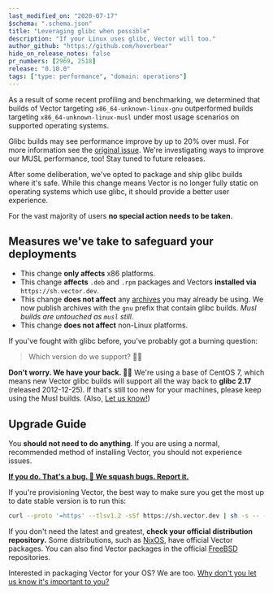 ```yaml
---
last_modified_on: "2020-07-17"
$schema: ".schema.json"
title: "Leveraging glibc when possible"
description: "If your Linux uses glibc, Vector will too."
author_github: "https://github.com/hoverbear"
hide_on_release_notes: false
pr_numbers: [2969, 2518]
release: "0.10.0"
tags: ["type: performance", "domain: operations"]
---
```


As a result of some recent profiling and benchmarking, we determined that builds of Vector targeting
`x86_64-unknown-linux-gnu` outperformed builds targeting `x86_64-unknown-linux-musl` under most usage scenarios on
supported operating systems.

Glibc builds may see performance improve by up to 20% over musl. For more information see
the [original issue][urls.vector_glibc_benchmarks]. We're investigating ways to improve our MUSL performance, too! Stay
tuned to future releases.

After some deliberation, we've opted to package and ship glibc builds where it's safe. While this change means Vector
is no longer fully static on operating systems which use glibc, it should provide a better user experience.

For the vast majority of users **no special action needs to be taken.**

## Measures we've take to safeguard your deployments

- This change **only affects** x86 platforms.
- This change **affects** `.deb` and `.rpm` packages and Vectors **installed via** `https://sh.vector.dev`.
- This change **does not affect** any [archives][urls.vector_download] you may already be using. We now publish archives
  with the `gnu` prefix that contain glibc builds. _Musl builds are untouched as `musl` still._
- This change **does not affect** non-Linux platforms.

If you've fought with glibc before, you've probably got a burning question:

> Which version do we support? 🕵️‍♀️

**Don't worry. We have your back. 🤜🤛** We're using a base of CentOS 7, which means new Vector glibc builds will support all the way back to **glibc 2.17** (released 2012-12-25). If that's still too new for your machines, please keep using the Musl builds. (Also, [Let us know!][urls.new_bug_report])

## Upgrade Guide

You **should not need to do anything**. If you are using a normal, recommended method of installing Vector, you should not experience issues.

[**If you do. That's a bug. 🐞 We squash bugs. Report it.**][urls.new_bug_report]

If you're provisioning Vector, the best way to make sure you get the most up to date stable version is to run this:

```bash title="provision_vector.sh"
curl --proto '=https' --tlsv1.2 -sSf https://sh.vector.dev | sh -s -- -y
```

If you don't need the latest and greatest, **check your official distribution repository.** Some distributions, such as [NixOS][urls.nixos], have official Vector packages. You can also find Vector packages in the official [FreeBSD][urls.freebsd] repositories.

Interested in packaging Vector for your OS? We are too. [Why don't you let us know it's important to you?][urls.new_feature_request]

[urls.freebsd]: https://www.freebsd.org/
[urls.new_bug_report]: https://github.com/timberio/vector/issues/new?labels=type%3A+bug
[urls.new_feature_request]: https://github.com/timberio/vector/issues/new?labels=type%3A+new+feature
[urls.nixos]: https://nixos.org/
[urls.vector_download]: https://vector.dev/releases/latest/download/
[urls.vector_glibc_benchmarks]: https://github.com/timberio/vector/issues/2313
